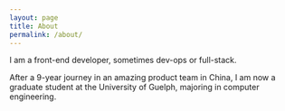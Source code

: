 ```yaml
---
layout: page
title: About
permalink: /about/
---
```


I am a front-end developer, sometimes dev-ops or full-stack.

After a 9-year journey in an amazing product team in China, I am now a graduate student at the University of Guelph, majoring in computer engineering.
